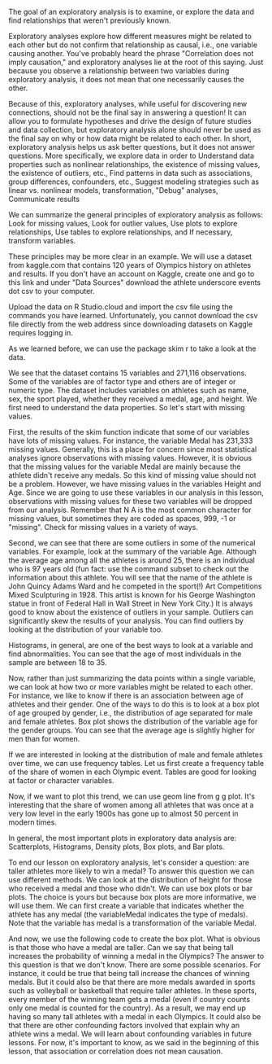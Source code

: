 The goal of an exploratory analysis is to examine, or explore the data and find relationships that weren't previously known. 

Exploratory analyses explore how different measures might be related to each other but do not confirm that relationship as causal, i.e., one variable causing another. You've probably heard the phrase "Correlation does not imply causation," and exploratory analyses lie at the root of this saying. Just because you observe a relationship between two variables during exploratory analysis, it does not mean that one necessarily causes the other.

Because of this, exploratory analyses, while useful for discovering new connections, should not be the final say in answering a question! It can allow you to formulate hypotheses and drive the design of future studies and data collection, but exploratory analysis alone should never be used as the final say on why or how data might be related to each other. In short, exploratory analysis helps us ask better questions, but it does not answer questions. More specifically, we explore data in order to Understand data properties such as nonlinear relationships, the existence of missing values, the existence of outliers, etc., Find patterns in data such as associations, group differences, confounders, etc., Suggest modeling strategies such as linear vs. nonlinear models, transformation, "Debug" analyses, Communicate results

We can summarize the general principles of exploratory analysis as follows: Look for missing values, Look for outlier values, Use plots to explore relationships, Use tables to explore relationships, and If necessary, transform variables.

These principles may be more clear in an example. We will use a dataset from kaggle.com that contains 120 years of Olympics history on athletes and results. If you don't have an account on Kaggle, create one and go to this link and under "Data Sources" download the athlete underscore events dot csv to your computer. 

Upload the data on R Studio.cloud and import the csv file using the commands you have learned. Unfortunately, you cannot download the csv file directly from the web address since downloading datasets on Kaggle requires logging in.

As we learned before, we can use the package skim r to take a look at the data. 

We see that the dataset contains 15 variables and 271,116 observations. Some of the variables are of factor type and others are of integer or numeric type. The dataset includes variables on athletes such as name, sex, the sport played, whether they received a medal, age, and height. We first need to understand the data properties. So let's start with missing values.

First, the results of the skim function indicate that some of our variables have lots of missing values. For instance, the variable Medal has 231,333 missing values. Generally, this is a place for concern since most statistical analyses ignore observations with missing values. However, it is obvious that the missing values for the variable Medal are mainly because the athlete didn't receive any medals. So this kind of missing value should not be a problem. However, we have missing values in the variables Height and Age. Since we are going to use these variables in our analysis in this lesson, observations with missing values for these two variables will be dropped from our analysis. Remember that N A is the most common character for missing values, but sometimes they are coded as spaces, 999, -1 or "missing". Check for missing values in a variety of ways.

Second, we can see that there are some outliers in some of the numerical variables. For example, look at the summary of the variable Age. Although the average age among all the athletes is around 25, there is an individual who is 97 years old (fun fact: use the command subset to check out the information about this athlete. You will see that the name of the athlete is John Quincy Adams Ward and he competed in the sport(!) Art Competitions Mixed Sculpturing in 1928. This artist is known for his George Washington statue in front of Federal Hall in Wall Street in New York City.) It is always good to know about the existence of outliers in your sample. Outliers can significantly skew the results of your analysis. You can find outliers by looking at the distribution of your variable too.

Histograms, in general, are one of the best ways to look at a variable and find abnormalities. You can see that the age of most individuals in the sample are between 18 to 35.

Now, rather than just summarizing the data points within a single variable, we can look at how two or more variables might be related to each other. For instance, we like to know if there is an association between age of athletes and their gender. One of the ways to do this is to look at a box plot of age grouped by gender, i.e., the distribution of age separated for male and female athletes. Box plot shows the distribution of the variable age for the gender groups. You can see that the average age is slightly higher for men than for women. 

If we are interested in looking at the distribution of male and female athletes over time, we can use frequency tables. Let us first create a frequency table of the share of women in each Olympic event. Tables are good for looking at factor or character variables.

Now, if we want to plot this trend, we can use geom line from g g plot. It's interesting that the share of women among all athletes that was once at a very low level in the early 1900s has gone up to almost 50 percent in modern times.

In general, the most important plots in exploratory data analysis are: Scatterplots, Histograms, Density plots, Box plots, and Bar plots.

To end our lesson on exploratory analysis, let's consider a question: are taller athletes more likely to win a medal? To answer this question we can use different methods. We can look at the distribution of height for those who received a medal and those who didn't. We can use box plots or bar plots. The choice is yours but because box plots are more informative, we will use them. We can first create a variable that indicates whether the athlete has any medal (the variableMedal indicates the type of medals). Note that the variable has medal is a transformation of the variable Medal.

And now, we use the following code to create the box plot. What is obvious is that those who have a medal are taller. Can we say that being tall increases the probability of winning a medal in the Olympics? The answer to this question is that we don't know. There are some possible scenarios. For instance, it could be true that being tall increase the chances of winning medals. But it could also be that there are more medals awarded in sports such as volleyball or basketball that require taller athletes. In these sports, every member of the winning team gets a medal (even if country counts only one medal is counted for the country). As a result, we may end up having so many tall athletes with a medal in each Olympics. It could also be that there are other confounding factors involved that explain why an athlete wins a medal. We will learn about confounding variables in future lessons. For now, it's important to know, as we said in the beginning of this lesson, that association or correlation does not mean causation.